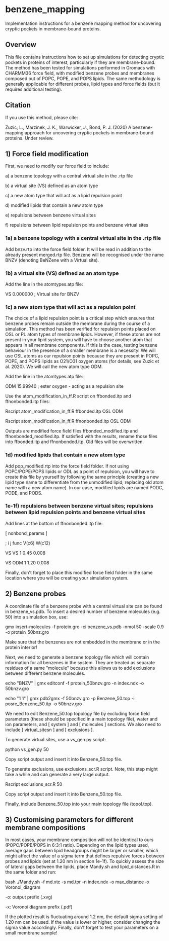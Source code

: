 # benzene_mapping
Implementation instructions for a benzene mapping method for uncovering cryptic pockets in membrane-bound proteins.

## Overview
This file contains instructions how to set up simulations for detecting cryptic pockets in proteins of interest, particularly if they are membrane-bound. The method has been tested for simulations performed in Gromacs with CHARMM36 force field, with modified benzene probes and membranes composed out of POPC, POPE, and POPS lipids. The same methodology is generally applicable for different probes, lipid types and force fields (but it requires additional testing). 

## Citation
If you use this method, please cite: 

Zuzic, L., Marzinek, J. K., Warwicker, J., Bond, P. J. (2020) A benzene-mapping approach for uncovering cryptic pockets in membrane-bound proteins. Under review.

## 1) Force field modification
First, we need to modify our force field to include: 

a) a benzene topology with a central virtual site in the .rtp file

b) a virtual site (VS) defined as an atom type

c) a new atom type that will act as a lipid repulsion point

d) modified lipids that contain a new atom type

e) repulsions between benzene virtual sites

f) repulsions between lipid repulsion points and benzene virtual sites

### 1a) a benzene topology with a central virtual site in the .rtp file

Add bnzv.rtp into the force field folder. It will be read in addition to the already present merged.rtp file. Benzene will be recognised under the name BNZV (denoting BeNZene with a Virtual site).

### 1b) a virtual site (VS) defined as an atom type
Add the line in the atomtypes.atp file:

VS          0.000000      ; Virtual site for BNZV

### 1c) a new atom type that will act as a repulsion point

The choice of a lipid repulsion point is a critical step which ensures that benzene probes remain outside the membrane during the course of a simulation. This method has been verified for repulsion points placed on OSL or PL atom types of membrane lipids. However, if these atoms are not present in your lipid system, you will have to choose another atom that appears in all membrane components. If this is the case, testing benzene behaviour in the presence of a smaller membrane is a necessity! We will use OSL atoms as our repulsion points because they are present in POPC, POPE, and POPS lipids as O21/O31 oxygen atoms (for details, see Zuzic et al. 2020). We will call the new atom type ODM.

Add the line in the atomtypes.atp file:

ODM     15.99940 ; ester oxygen - acting as a repulsion site

Use the atom_modification_in_ff.R script on ffbonded.itp and ffnonbonded.itp files:

Rscript atom_modification_in_ff.R ffbonded.itp OSL ODM

Rscript atom_modification_in_ff.R ffnonbonded.itp OSL ODM

Outputs are modified force field files ffbonded_modified.itp and ffnonbonded_modified.itp. If satisfied with the results, rename those files into ffbonded.itp and ffnonbonded.itp. Old files will be overwritten.

### 1d) modified lipids that contain a new atom type

Add pop_modified.rtp into the force field folder. If not using POPC/POPE/POPS lipids or ODL as a point of repulsion, you will have to create this file by yourself by following the same principle (creating a new lipid type name to differentiate from the unmodified lipid; replacing old atom name with a new atom name). In our case, modified lipids are named PODC, PODE, and PODS.

### 1e-1f) repulsions between benzene virtual sites; repulsions between lipid repulsion points and benzene virtual sites

Add lines at the bottom of ffnonbonded.itp file:

[ nonbond_params ]

; i     j       func    V(c6)   W(c12)

VS      VS      1       0.45    0.008

VS      ODM     1       1.20    0.008

Finally, don't forget to place this modified force field folder in the same location where you will be creating your simulation system.

## 2) Benzene probes
A coordinate file of a benzene probe with a central virtual site can be found in benzene_vs.pdb. To insert a desired number of benzene molecules (e.g. 50) into a simulation box, use:

gmx insert-molecules -f protein.gro -ci benzene_vs.pdb -nmol 50 -scale 0.9 -o protein_50bnz.gro

Make sure that the benzenes are not embedded in the membrane or in the protein interior!

Next, we need to generate a benzene topology file which will contain information for all benzenes in the system. They are treated as separate residues of a same "molecule" because this allows us to add exclusions between different benzene molecules.

echo "BNZV" | gmx editconf -f protein_50bnzv.gro -n index.ndx -o 50bnzv.gro 

echo "1 1" | gmx pdb2gmx -f 50bnzv.gro -p Benzene_50.top -i posre_Benzene_50.itp -o 50bnzv.gro

We need to edit Benzene_50.top topology file by excluding force field parameters (these should be specified in a main topology file), water and ion parameters, and [ system ] and [ molecules ] sections. We also need to include [ virtual_sitesn ] and [ exclusions ]. 

To generate virtual sites, use a vs_gen.py script:

python vs_gen.py 50

Copy script output and insert it into Benzene_50.top file.

To generate exclusions, use exclusions_scr.R script. Note, this step might take a while and can generate a very large output.

Rscript exclusions_scr.R 50

Copy script output and insert it into Benzene_50.top file.

Finally, include Benzene_50.top into your main topology file (topol.top).

## 3) Customising parameters for different membrane compositions

In most cases, your membrane composition will not be identical to ours (POPC/POPE/POPS in 6:3:1 ratio). Depending on the lipid types used, average gaps between lipid headgroups might be larger or smaller, which might affect the value of a sigma term that defines repulsive forces between probes and lipids (set at 1.20 nm in section 1e-1f). To quickly assess the size of lateral gaps between the lipids, place Mandy.sh and lipid_distances.R in the same folder and run:

bash ./Mandy.sh -f md.xtc -s md.tpr -n index.ndx -o max_distance -x Voronoi_diagram

-o: output prefix (.xvg)

-x: Voronoi diagram prefix (.pdf)

If the plotted result is fluctuating around 1.2 nm, the default sigma setting of 1.20 nm can be used. If the value is lower or higher, consider changing the sigma value accordingly. Finally, don't forget to test your parameters on a small membrane sample!  
